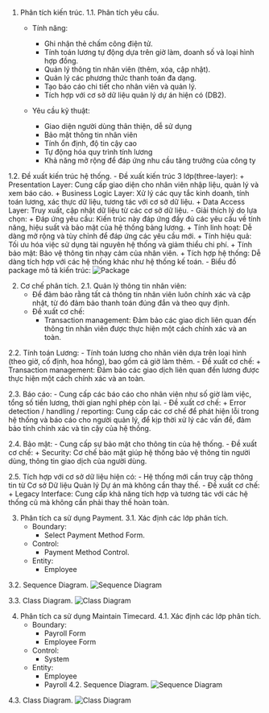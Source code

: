 1. Phân tích kiến trúc.
1.1. Phân tích yêu cầu.
    - Tính năng:
        + Ghi nhận thẻ chấm công điện tử.
        + Tính toán lương tự động dựa trên giờ làm, doanh số và loại hình hợp đồng.
        + Quản lý thông tin nhân viên (thêm, xóa, cập nhật).
        + Quản lý các phương thức thanh toán đa dạng.
        + Tạo báo cáo chi tiết cho nhân viên và quản lý.
        + Tích hợp với cơ sở dữ liệu quản lý dự án hiện có (DB2).

    - Yêu cầu kỹ thuật: 
        + Giao diện người dùng thân thiện, dễ sử dụng
        + Bảo mật thông tin nhân viên
        + Tính ổn định, độ tin cậy cao
        + Tự động hóa quy trình tính lương
        + Khả năng mở rộng để đáp ứng nhu cầu tăng trưởng của công ty  
        
1.2. Đề xuất kiến trúc hệ thống.
    - Đề xuất kiến trúc 3 lớp(three-layer):
        + Presentation Layer: Cung cấp giao diện cho nhân viên nhập liệu, quản lý và xem báo cáo.
        + Business Logic Layer: Xử lý các quy tắc kinh doanh, tính toán lương, xác thực dữ liệu, tương tác với cơ sở dữ liệu.
        + Data Access Layer: Truy xuất, cập nhật dữ liệu từ các cơ sở dữ liệu.
    - Giải thích lý do lựa chọn:
        + Đáp ứng yêu cầu: Kiến trúc này đáp ứng đầy đủ các yêu cầu về tính năng, hiệu suất và bảo mật của hệ thống bảng lương.
        + Tính linh hoạt: Dễ dàng mở rộng và tùy chỉnh để đáp ứng các yêu cầu mới.
        + Tính hiệu quả: Tối ưu hóa việc sử dụng tài nguyên hệ thống và giảm thiểu chi phí.
        + Tính bảo mật: Bảo vệ thông tin nhạy cảm của nhân viên.
        + Tích hợp hệ thống: Dễ dàng tích hợp với các hệ thống khác như hệ thống kế toán.
    - Biểu đồ package mô tả kiến trúc:
        ![Package](https://www.planttext.com/api/plantuml/png/T591RW8n3Bpd5L7kNFg02YWjgWHIoweFi8m5KRF9okiWBQWlwu4dyOMci8Ymk-Je6S-CxPn-Z-DQW2MMJbM0tx0XRRxUZJuedHuwg6jjbc2zVWjSchpwMbOkD4HzP4LLO6dhF-gcF8srzPGeYx2ns77vW8Q3So_WC3gGm8DkI_19YWVyvkI9Btsvvmm4z0GnsNOCYyz5GRmZ_gUqZ1oVJPzo91SjS4lhw5AEmHbky7qNOMGhJQTf4cLBNYo2sE1D5mfizosInCxN6OsUUyjKlUsUMVdu3oXPsWU4Qsur9hzEV-KF003__mC0)

2. Cơ chế phân tích.
2.1. Quản lý thông tin nhân viên:
    - Để đảm bảo rằng tất cả thông tin nhân viên luôn chính xác và cập nhật, từ đó đảm bảo thanh toán đúng đắn và theo quy định.
    - Đề xuất cơ chế:
        + Transaction management: Đảm bảo các giao dịch liên quan đến thông tin nhân viên được thực hiện một cách chính xác và an toàn.

2.2. Tính toán Lương:
    - Tính toán lương cho nhân viên dựa trên loại hình (theo giờ, cố định, hoa hồng), bao gồm cả giờ làm thêm.
    - Đề xuất cơ chế:
        + Transaction management: Đảm bảo các giao dịch liên quan đến lương được thực hiện một cách chính xác và an toàn.

2.3. Báo cáo: 
    - Cung cấp các báo cáo cho nhân viên như số giờ làm việc, tổng số tiền lương, thời gian nghỉ phép còn lại.
    - Đề xuất cơ chế:
        + Error detection / handling / reporting: Cung cấp các cơ chế để phát hiện lỗi trong hệ thống và báo cáo cho người quản lý, 
                                                    để kịp thời xử lý các vấn đề, đảm bảo tính chính xác và tin cậy của hệ thống.

2.4. Bảo mật: 
    - Cung cấp sự bảo mật cho thông tin của hệ thống.
    - Đề xuất cơ chế:
        + Security: Cơ chế bảo mật giúp hệ thống bảo vệ thông tin người dùng, thông tin giao dịch của người dùng.

2.5. Tích hợp với cơ sở dữ liệu hiện có:
    - Hệ thống mới cần truy cập thông tin từ Cơ sở Dữ liệu Quản lý Dự án mà không cần thay thế.
    - Đề xuất cơ chế:
        + Legacy Interface: Cung cấp khả năng tích hợp và tương tác với các hệ thống cũ mà không cần phải thay thế hoàn toàn.

3. Phân tích ca sử dụng Payment.
3.1. Xác định các lớp phân tích.
    - Boundary:  
        + Select Payment Method Form.
    - Control: 
        + Payment Method Control.
    - Entity: 
        + Employee

3.2. Sequence Diagram.
![Sequence Diagram](https://www.planttext.com/api/plantuml/png/Z9EzJiCm4CTtFyKf4qZm0XrGfLAOg11z0YSv6gl-IEspK6O69WRU08cv4gpDq074U_W9U0MID07rWnOFaPNxtTt_VxQ_ocNV4RVabMGy8MDXg79f2aGM6wzJRWk8nYWn8RZcXK9DS8MKcHGkZ5KHSDTiM68qMICXsg06g_yDsEuPwth0wLcJtOCRd7bq16J0hRhbRHtLr64rLkDjZHwS2vTBNcnmO78IHZlMShyTnfcvww9m58soi9Xh81lAjmH8XCKoZquWkWpbNC3CSuW_NpryF8bGFkWwCiXy4Sfx3TFCXCNBPkxn3bVZ_raP6HAtHMiSquvZN18Cib0-QkZqPk_FUX8nXjBXJ-mFpGogjJM7RjAA2odq17YQMdIkWJjbdPCU33MXtSdkSEjZ9ROBhqazCCJzacEkfw2vGk0w1PuarGqbq5x5QFVgRn9Jf4hP0V5h9Ehg4FhLjtuTtm000F__0m00)



3.3. Class Diagram. 
![Class Diagram](https://www.planttext.com/api/plantuml/png/T5DBRi8m4Dtd55u6gLm0HH6bi2ke4bBtGpm2g_wazWGfgdg4dgAhNg6ewg8duGIzGWr9J0pK6zipp_FUFDk_k--n8x1KAPaK4fnZCrLAKoEoB9jf4bJd-Kl23aDeOe8twoLPeTTCWy8eK4AjKDCSQMDYg08X_NpBkKNdejGAzDFYl18KXQaqBIgrGjjajaPmLfKS21_wF6b7STmDUc27D8zuEoWqspFin0kP8laJ0TXfkxcgQv2y9grlaI9ltiIZEDYJVP78YtOvkiAAaeJHKNoDD3sbqbRmoXY9e9bmZo05lsv3aBQi7Q7ockwC9cjaa7Gl76NTXUSCsvNhPQEsylX-NSyzRsXNA0rFg2lOjzcYCbiCsEPH3Vvdz0P44PSUEmiSms5-vls85PlzxaspF6axFs32WH5xhlQVxvh9dwyOSgtC1tZC63K__90_0000__y30000)

4. Phân tích ca sử dụng Maintain Timecard.
4.1. Xác định các lớp phân tích.
    - Boundary:  
        + Payroll Form
        + Employee Form
    - Control: 
        + System    
    - Entity: 
        + Employee
        + Payroll
4.2. Sequence Diagram.
![Sequence Diagram](https://www.planttext.com/api/plantuml/png/T5DBRi8m4Dtd55u6gLm0HH6bi2ke4bBtGpm2g_wazWGfgdg4dgAhNg6ewg8duGIzGWr9J0pK6zipp_FUFDk_k--n8x1KAPaK4fnZCrLAKoEoB9jf4bJd-Kl23aDeOe8twoLPeTTCWy8eK4AjKDCSQMDYg08X_NpBkKNdejGAzDFYl18KXQaqBIgrGjjajaPmLfKS21_wF6b7STmDUc27D8zuEoWqspFin0kP8laJ0TXfkxcgQv2y9grlaI9ltiIZEDYJVP78YtOvkiAAaeJHKNoDD3sbqbRmoXY9e9bmZo05lsv3aBQi7Q7ockwC9cjaa7Gl76NTXUSCsvNhPQEsylX-NSyzRsXNA0rFg2lOjzcYCbiCsEPH3Vvdz0P44PSUEmiSms5-vls85PlzxaspF6axFs32WH5xhlQVxvh9dwyOSgtC1tZC63K__90_0000__y30000)


4.3. Class Diagram. 
![Class Diagram](https://www.planttext.com/api/plantuml/png/T5DBRi8m4Dtd55u6gLm0HH6bi2ke4bBtGpm2g_wazWGfgdg4dgAhNg6ewg8duGIzGWr9J0pK6zipp_FUFDk_k--n8x1KAPaK4fnZCrLAKoEoB9jf4bJd-Kl23aDeOe8twoLPeTTCWy8eK4AjKDCSQMDYg08X_NpBkKNdejGAzDFYl18KXQaqBIgrGjjajaPmLfKS21_wF6b7STmDUc27D8zuEoWqspFin0kP8laJ0TXfkxcgQv2y9grlaI9ltiIZEDYJVP78YtOvkiAAaeJHKNoDD3sbqbRmoXY9e9bmZo05lsv3aBQi7Q7ockwC9cjaa7Gl76NTXUSCsvNhPQEsylX-NSyzRsXNA0rFg2lOjzcYCbiCsEPH3Vvdz0P44PSUEmiSms5-vls85PlzxaspF6axFs32WH5xhlQVxvh9dwyOSgtC1tZC63K__90_0000__y30000)
